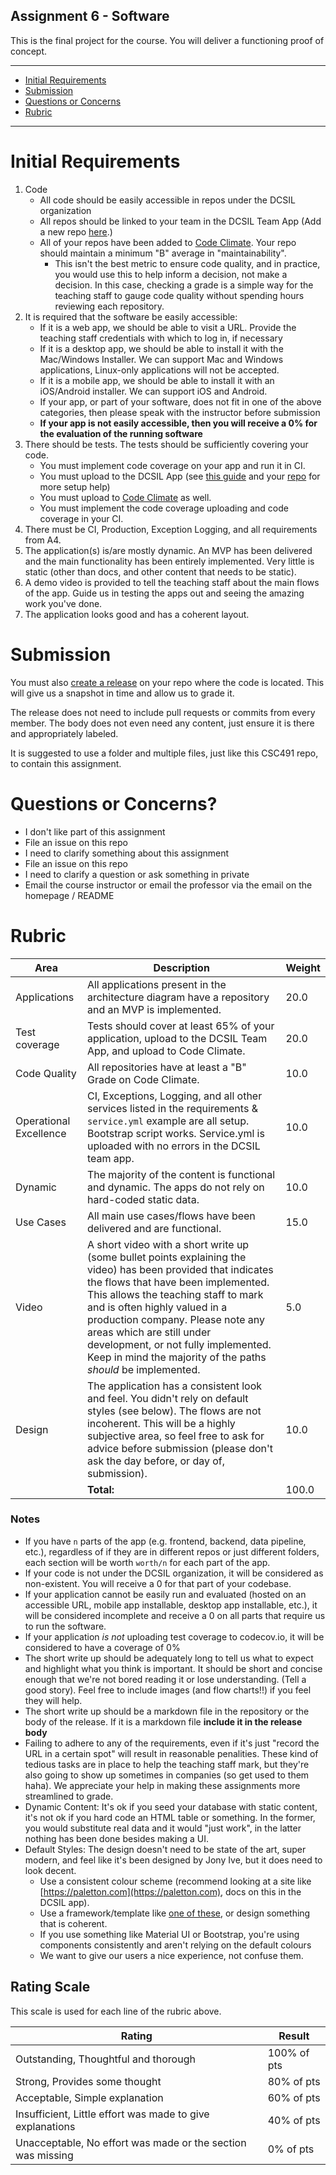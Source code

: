 Assignment 6 - Software
---

This is the final project for the course. You will deliver a functioning proof of concept.

---

- [Initial Requirements](#initial-requirements)
- [Submission](#submission)
- [Questions or Concerns](#questions-or-concerns)
- [Rubric](#rubric)

---

# Initial Requirements


1. Code
   - All code should be easily accessible in repos under the DCSIL organization
   - All repos should be linked to your team in the DCSIL Team App (Add a new repo [here](https://dcsil-team-app.herokuapp.com/my_team/repos/new).)
   - All of your repos have been added to [Code Climate](https://codeclimate.com/). Your repo should maintain a minimum "B" average in "maintainability".
     - This isn't the best metric to ensure code quality, and in practice, you would use this to help inform a decision, not make a decision. In this case, checking a grade is a simple way for the teaching staff to gauge code quality without spending hours reviewing each repository.
2. It is required that the software be easily accessible:
   - If it is a web app, we should be able to visit a URL. Provide the teaching staff credentials with which to log in, if necessary
   - If it is a desktop app, we should be able to install it with the Mac/Windows Installer. We can support Mac and Windows applications, Linux-only applications will not be accepted.
   - If it is a mobile app, we should be able to install it with an iOS/Android installer. We can support iOS and Android.
   - If your app, or part of your software, does not fit in one of the above categories, then please speak with the instructor before submission
   - **If your app is not easily accessible, then you will receive a 0% for the evaluation of the running software**
3. There should be tests. The tests should be sufficiently covering your code.
   - You must implement code coverage on your app and run it in CI.
   - You must upload to the DCSIL App (see [this guide](https://dcsil-team-app.herokuapp.com/docs/software/code/coverage) and your [repo](https://dcsil-team-app.herokuapp.com/my_team/repos) for more setup help)
   - You must upload to [Code Climate](https://dcsil-team-app.herokuapp.com/docs/software/code/code_climate) as well.
   - You must implement the code coverage uploading and code coverage in your CI.
4. There must be CI, Production, Exception Logging, and all requirements from A4.
5. The application(s) is/are mostly dynamic. An MVP has been delivered and the main functionality has been entirely implemented. Very little is static (other than docs, and other content that needs to be static).
6. A demo video is provided to tell the teaching staff about the main flows of the app. Guide us in testing the apps out and seeing the amazing work you've done.
7. The application looks good and has a coherent layout.

# Submission

You must also [create a release](https://help.github.com/en/articles/creating-releases) on your repo where the code is located.
This will give us a snapshot in time and allow us to grade it.

The release does not need to include pull requests or commits from every member. The body does not even need any content, just ensure it is there and appropriately labeled.

It is suggested to use a folder and multiple files, just like this CSC491 repo, to contain this assignment.

# Questions or Concerns?

- I don't like part of this assignment
 - File an issue on this repo
- I need to clarify something about this assignment
 - File an issue on this repo
- I need to clarify a question or ask something in private
 - Email the course instructor or email the professor via the email on the homepage / README

# Rubric
 
| Area | Description| Weight |
| --- | --- | --- |
| Applications | All applications present in the architecture diagram have a repository and an MVP is implemented. | 20.0 |
| Test coverage | Tests should cover at least 65% of your application, upload to the DCSIL Team App, and upload to Code Climate. | 20.0 |
| Code Quality | All repositories have at least a "B" Grade on Code Climate. | 10.0 |
| Operational Excellence | CI, Exceptions, Logging, and all other services listed in the requirements & `service.yml` example are all setup. Bootstrap script works. Service.yml is uploaded with no errors in the DCSIL team app. | 10.0 |
| Dynamic | The majority of the content is functional and dynamic. The apps do not rely on hard-coded static data. | 10.0 |
| Use Cases | All main use cases/flows have been delivered and are functional. | 15.0 |
| Video | A short video with a short write up (some bullet points explaining the video) has been provided that indicates the flows that have been implemented. This allows the teaching staff to mark and is often highly valued in a production company. Please note any areas which are still under development, or not fully implemented. Keep in mind the majority of the paths _should_ be implemented. | 5.0 |
| Design | The application has a consistent look and feel. You didn't rely on default styles (see below). The flows are not incoherent. This will be a highly subjective area, so feel free to ask for advice before submission (please don't ask the day before, or day of, submission). | 10.0 |
| | **Total:** | 100.0 | 

### Notes

* If you have `n` parts of the app (e.g. frontend, backend, data pipeline, etc.), regardless of if they are in different repos or just different folders, each section will be worth `worth/n` for each part of the app.
* If your code is not under the DCSIL organization, it will be considered as non-existent. You will receive a 0 for that part of your codebase.
* If your application cannot be easily run and evaluated (hosted on an accessible URL, mobile app installable, desktop app installable, etc.), it will be considered incomplete and receive a 0 on all parts that require us to run the software.
* If your application _is not_ uploading test coverage to codecov.io, it will be considered to have a coverage of 0%
* The short write up should be adequately long to tell us what to expect and highlight what you think is important. It should be short and concise enough that we're not bored reading it or lose understanding. (Tell a good story). Feel free to include images (and flow charts!!) if you feel they will help.
* The short write up should be a markdown file in the repository or the body of the release. If it is a markdown file **include it in the release body**
* Failing to adhere to any of the requirements, even if it's just "record the URL in a certain spot" will result in reasonable penalities. These kind of tedious tasks are in place to help the teaching staff mark, but they're also going to show up sometimes in companies (so get used to them haha). We appreciate your help in making these assignments more streamlined to grade.
* Dynamic Content: It's ok if you seed your database with static content, it's not ok if you hard code an HTML table or something. In the former, you would substitute real data and it would "just work", in the latter nothing has been done besides making a UI.
* Default Styles: The design doesn't need to be state of the art, super modern, and feel like it's been designed by Jony Ive, but it does need to look decent.
   - Use a consistent colour scheme (recommend looking at a site like [https://paletton.com](https://paletton.com), docs on this in the DCSIL app).
   - Use a framework/template like [one of these](https://dev.to/sm0ke/react-dashboards-open-source-apps-1c7j), or design something that is coherent.
   - If you use something like Material UI or Bootstrap, you're using components consistently and aren't relying on the default colours
   - We want to give our users a nice experience, not confuse them.

## Rating Scale

This scale is used for each line of the rubric above.

| Rating | Result |
| --- | --- |
| Outstanding, Thoughtful and thorough | 100% of pts | 
| Strong, Provides some thought | 80% of pts |
| Acceptable, Simple explanation | 60% of pts |
| Insufficient, Little effort was made to give explanations | 40% of pts |
| Unacceptable, No effort was made or the section was missing | 0% of pts |
